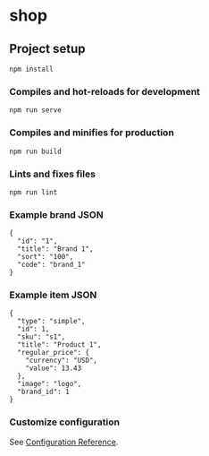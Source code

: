 # shop

## Project setup
```
npm install
```

### Compiles and hot-reloads for development
```
npm run serve
```

### Compiles and minifies for production
```
npm run build
```

### Lints and fixes files
```
npm run lint
```

### Example brand JSON
```
{
  "id": "1",
  "title": "Brand 1",
  "sort": "100",
  "code": "brand_1"
}
```

### Example item JSON
```
{
  "type": "simple",
  "id": 1,
  "sku": "s1",
  "title": "Product 1",
  "regular_price": {
    "currency": "USD",
    "value": 13.43
  },
  "image": "logo",
  "brand_id": 1
}
```

### Customize configuration
See [Configuration Reference](https://cli.vuejs.org/config/).
